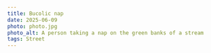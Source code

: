 ```yaml
---
title: Bucolic nap
date: 2025-06-09
photo: photo.jpg
photo_alt: A person taking a nap on the green banks of a stream
tags: Street
---
```

